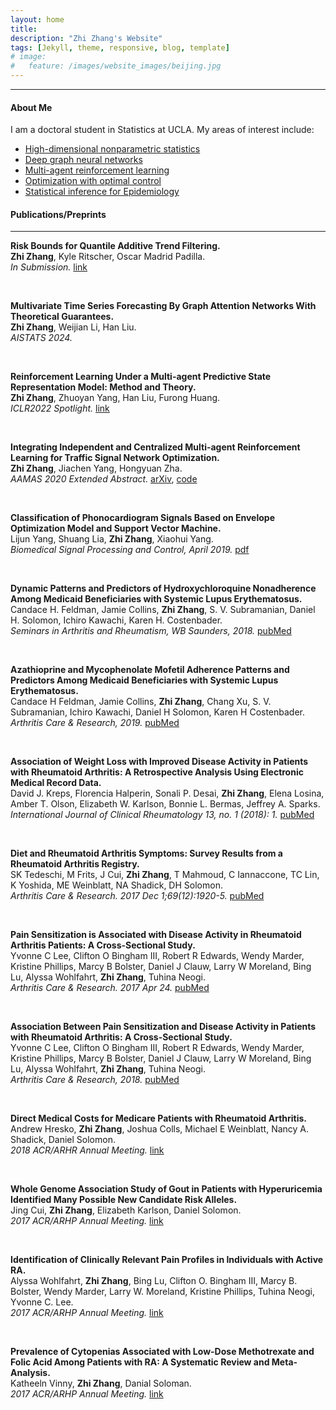 ```yaml
---
layout: home
title:
description: "Zhi Zhang's Website"
tags: [Jekyll, theme, responsive, blog, template]
# image:
#   feature: /images/website_images/beijing.jpg
---
```



---
#### About Me 
I am a doctoral student in Statistics at UCLA. My areas of interest include:
- [High-dimensional nonparametric statistics](/downloads/research/hd_np.md)
- [Deep graph neural networks](/downloads/research/dl_gnn.md)
- [Multi-agent reinforcement learning](/downloads/research/rl.md)
- [Optimization with optimal control](/downloads/research/opt.md) 
- [Statistical inference for Epidemiology](/downloads/research/epd.md)
 
#### Publications/Preprints

---


**Risk Bounds for Quantile Additive Trend Filtering.**  
**Zhi Zhang**, Kyle Ritscher, Oscar Madrid Padilla.  
*In Submission.* [link](https://arxiv.org/pdf/2310.11711.pdf)  

<br>

**Multivariate Time Series Forecasting By Graph Attention Networks With Theoretical Guarantees.**  
**Zhi Zhang**, Weijian Li, Han Liu.  
*AISTATS 2024.*  

<br>

**Reinforcement Learning Under a Multi-agent Predictive State Representation Model: Method and Theory.**  
**Zhi Zhang**, Zhuoyan Yang, Han Liu, Furong Huang.  
*ICLR2022 Spotlight.* [link](https://openreview.net/pdf?id=PLDOnFoVm4)  

<br>

**Integrating Independent and Centralized Multi-agent Reinforcement Learning for Traffic Signal Network Optimization.**  
**Zhi Zhang**, Jiachen Yang, Hongyuan Zha.  
*AAMAS 2020 Extended Abstract.* [arXiv](https://arxiv.org/abs/1909.10651), [code](/downloads/code/multi-agents-trafficlights.zip)  

<br>  

**Classification of Phonocardiogram Signals Based on Envelope Optimization Model and Support Vector Machine.**  
Lijun Yang, Shuang Lia, **Zhi Zhang**, Xiaohui Yang.  
*Biomedical Signal Processing and Control, April 2019.* [pdf](https://www.researchgate.net/profile/Lijun-Yang-15/publication/338116487_Classification_of_Phonocardiogram_Signals_Based_on_Envelope_Optimization_Model_and_Support_Vector_Machine/links/5e00517c92851c836493bfa9/Classification-of-Phonocardiogram-Signals-Based-on-Envelope-Optimization-Model-and-Support-Vector-Machine.pdf)  

<br>  

**Dynamic Patterns and Predictors of Hydroxychloroquine Nonadherence Among Medicaid Beneficiaries with Systemic Lupus Erythematosus.**  
Candace H. Feldman, Jamie Collins, **Zhi Zhang**, S. V. Subramanian, Daniel H. Solomon, Ichiro Kawachi, Karen H. Costenbader.  
*Seminars in Arthritis and Rheumatism, WB Saunders, 2018.* [pubMed](https://pubmed.ncbi.nlm.nih.gov/29458974/)  

<br>  

**Azathioprine and Mycophenolate Mofetil Adherence Patterns and Predictors Among Medicaid Beneficiaries with Systemic Lupus Erythematosus.**  
Candace H Feldman, Jamie Collins, **Zhi Zhang**, Chang Xu, S. V. Subramanian, Ichiro Kawachi, Daniel H Solomon, Karen H Costenbader.  
*Arthritis Care & Research, 2019.* [pubMed](https://www.ncbi.nlm.nih.gov/pmc/articles/PMC6482109/)  

<br>

**Association of Weight Loss with Improved Disease Activity in Patients with Rheumatoid Arthritis: A Retrospective Analysis Using Electronic Medical Record Data.**  
David J. Kreps, Florencia Halperin, Sonali P. Desai, **Zhi Zhang**, Elena Losina, Amber T. Olson, Elizabeth W. Karlson, Bonnie L. Bermas, Jeffrey A. Sparks.  
*International Journal of Clinical Rheumatology 13, no. 1 (2018): 1.* [pubMed](https://www.ncbi.nlm.nih.gov/pmc/articles/PMC5875117/)  

<br>

**Diet and Rheumatoid Arthritis Symptoms: Survey Results from a Rheumatoid Arthritis Registry.**  
SK Tedeschi, M Frits, J Cui, **Zhi Zhang**, T Mahmoud, C Iannaccone, TC Lin, K Yoshida, ME Weinblatt, NA Shadick, DH Solomon.  
*Arthritis Care & Research. 2017 Dec 1;69(12):1920-5.* [pubMed](https://pubmed.ncbi.nlm.nih.gov/28217907/)  

<br>

**Pain Sensitization is Associated with Disease Activity in Rheumatoid Arthritis Patients: A Cross-Sectional Study.**  
Yvonne C Lee, Clifton O Bingham III, Robert R Edwards, Wendy Marder, Kristine Phillips, Marcy B Bolster, Daniel J Clauw, Larry W Moreland, Bing Lu, Alyssa Wohlfahrt, **Zhi Zhang**, Tuhina Neogi.  
*Arthritis Care & Research. 2017 Apr 24.* [pubMed](https://www.ncbi.nlm.nih.gov/pmc/articles/PMC5654691/)  

<br>

**Association Between Pain Sensitization and Disease Activity in Patients with Rheumatoid Arthritis: A Cross-Sectional Study.**  
Yvonne C Lee, Clifton O Bingham III, Robert R Edwards, Wendy Marder, Kristine Phillips, Marcy B Bolster, Daniel J Clauw, Larry W Moreland, Bing Lu, Alyssa Wohlfahrt, **Zhi Zhang**, Tuhina Neogi.  
*Arthritis Care & Research, 2018.* [pubMed](https://pubmed.ncbi.nlm.nih.gov/28437846/)  

<br>

**Direct Medical Costs for Medicare Patients with Rheumatoid Arthritis.**  
Andrew Hresko, **Zhi Zhang**, Joshua Colls, Michael E Weinblatt, Nancy A. Shadick, Daniel Solomon.  
*2018 ACR/ARHR Annual Meeting.* [link](https://acrabstracts.org/abstract/direct-medical-costs-for-medicare-patients-with-rheumatoid-arthritis/)  

<br>

**Whole Genome Association Study of Gout in Patients with Hyperuricemia Identified Many Possible New Candidate Risk Alleles.**  
Jing Cui, **Zhi Zhang**, Elizabeth Karlson, Daniel Solomon.  
*2017 ACR/ARHP Annual Meeting.* [link](https://acrabstracts.org/abstract/gwas-of-gout-in-patients-with-hyperuricemia-identified-many-possible-new-candidate-risk-alleles/)  

<br>

**Identification of Clinically Relevant Pain Profiles in Individuals with Active RA.**  
Alyssa Wohlfahrt, **Zhi Zhang**, Bing Lu, Clifton O. Bingham III, Marcy B. Bolster, Wendy Marder, Larry W. Moreland, Kristine Phillips, Tuhina Neogi, Yvonne C. Lee.  
*2017 ACR/ARHP Annual Meeting.* [link](https://acrabstracts.org/abstract/identification-of-clinically-relevant-pain-profiles-in-individuals-with-active-ra/)  

<br>

**Prevalence of Cytopenias Associated with Low-Dose Methotrexate and Folic Acid Among Patients with RA: A Systematic Review and Meta-Analysis.**  
Katheeln Vinny, **Zhi Zhang**, Danial Soloman.  
*2017 ACR/ARHP Annual Meeting.* [link](https://acrabstracts.org/abstract/hematologic-abnormalities-during-the-use-of-low-dose-methotrexate-for-rheumatoid-arthritis-a-systematic-review-and-meta-analysis/)  









